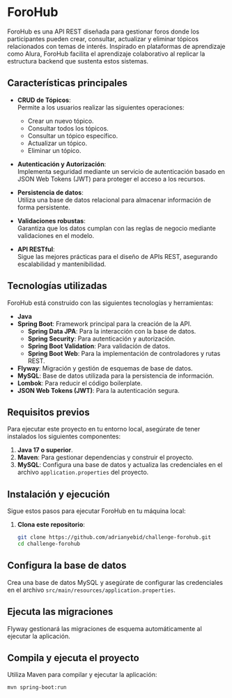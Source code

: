 # ForoHub

ForoHub es una API REST diseñada para gestionar foros donde los participantes pueden crear, consultar, actualizar y eliminar tópicos relacionados con temas de interés. Inspirado en plataformas de aprendizaje como Alura, ForoHub facilita el aprendizaje colaborativo al replicar la estructura backend que sustenta estos sistemas.

## Características principales

- **CRUD de Tópicos**:  
  Permite a los usuarios realizar las siguientes operaciones:
  - Crear un nuevo tópico.
  - Consultar todos los tópicos.
  - Consultar un tópico específico.
  - Actualizar un tópico.
  - Eliminar un tópico.

- **Autenticación y Autorización**:  
  Implementa seguridad mediante un servicio de autenticación basado en JSON Web Tokens (JWT) para proteger el acceso a los recursos.

- **Persistencia de datos**:  
  Utiliza una base de datos relacional para almacenar información de forma persistente.

- **Validaciones robustas**:  
  Garantiza que los datos cumplan con las reglas de negocio mediante validaciones en el modelo.

- **API RESTful**:  
  Sigue las mejores prácticas para el diseño de APIs REST, asegurando escalabilidad y mantenibilidad.

## Tecnologías utilizadas

ForoHub está construido con las siguientes tecnologías y herramientas:

- **Java**  
- **Spring Boot**: Framework principal para la creación de la API.
  - **Spring Data JPA**: Para la interacción con la base de datos.
  - **Spring Security**: Para autenticación y autorización.
  - **Spring Boot Validation**: Para validación de datos.
  - **Spring Boot Web**: Para la implementación de controladores y rutas REST.
- **Flyway**: Migración y gestión de esquemas de base de datos.
- **MySQL**: Base de datos utilizada para la persistencia de información.
- **Lombok**: Para reducir el código boilerplate.
- **JSON Web Tokens (JWT)**: Para la autenticación segura.

## Requisitos previos

Para ejecutar este proyecto en tu entorno local, asegúrate de tener instalados los siguientes componentes:

1. **Java 17 o superior**.
2. **Maven**: Para gestionar dependencias y construir el proyecto.
3. **MySQL**: Configura una base de datos y actualiza las credenciales en el archivo `application.properties` del proyecto.

## Instalación y ejecución

Sigue estos pasos para ejecutar ForoHub en tu máquina local:

1. **Clona este repositorio**:
   ```bash
   git clone https://github.com/adrianyebid/challenge-forohub.git
   cd challenge-forohub
   
## Configura la base de datos

Crea una base de datos MySQL y asegúrate de configurar las credenciales en el archivo `src/main/resources/application.properties`.

## Ejecuta las migraciones

Flyway gestionará las migraciones de esquema automáticamente al ejecutar la aplicación.

## Compila y ejecuta el proyecto

Utiliza Maven para compilar y ejecutar la aplicación:

```bash
mvn spring-boot:run


